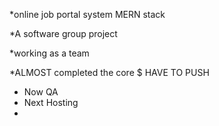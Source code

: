 *online job portal system MERN stack

*A software group project

*working as a team

*ALMOST completed the core
$ HAVE TO PUSH

* Now QA
* Next Hosting
* 
